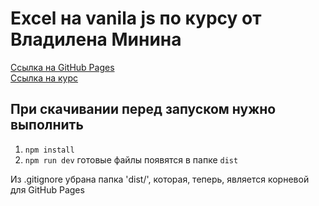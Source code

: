 # Excel на vanila js по курсу от Владилена Минина

[Ссылка на GitHub Pages](https://cyberpunk10.github.io/excel-js-course-vm/dist "перейти на сайт") <br>
[Ссылка на курс](https://www.jsexcel.ru/ "перейти на сайт") <br>

## При скачивании перед запуском нужно выполнить 
1) `npm install`
2) `npm run dev`
готовые файлы появятся в папке `dist`

Из .gitignore убрана папка 'dist/', которая, теперь, является корневой для GitHub Pages

